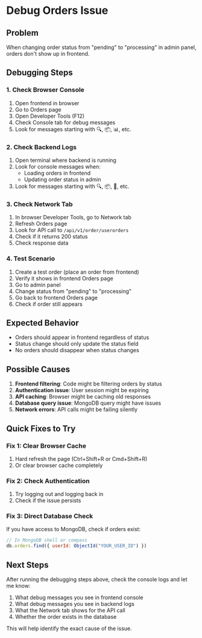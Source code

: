# Debug Orders Issue

## Problem
When changing order status from "pending" to "processing" in admin panel, orders don't show up in frontend.

## Debugging Steps

### 1. Check Browser Console
1. Open frontend in browser
2. Go to Orders page
3. Open Developer Tools (F12)
4. Check Console tab for debug messages
5. Look for messages starting with 🔍, 📦, 📊, etc.

### 2. Check Backend Logs
1. Open terminal where backend is running
2. Look for console messages when:
   - Loading orders in frontend
   - Updating order status in admin
3. Look for messages starting with 🔍, 📦, 🔄, etc.

### 3. Check Network Tab
1. In browser Developer Tools, go to Network tab
2. Refresh Orders page
3. Look for API call to `/api/v1/order/userorders`
4. Check if it returns 200 status
5. Check response data

### 4. Test Scenario
1. Create a test order (place an order from frontend)
2. Verify it shows in frontend Orders page
3. Go to admin panel
4. Change status from "pending" to "processing"
5. Go back to frontend Orders page
6. Check if order still appears

## Expected Behavior
- Orders should appear in frontend regardless of status
- Status change should only update the status field
- No orders should disappear when status changes

## Possible Causes
1. **Frontend filtering**: Code might be filtering orders by status
2. **Authentication issue**: User session might be expiring
3. **API caching**: Browser might be caching old responses
4. **Database query issue**: MongoDB query might have issues
5. **Network errors**: API calls might be failing silently

## Quick Fixes to Try

### Fix 1: Clear Browser Cache
1. Hard refresh the page (Ctrl+Shift+R or Cmd+Shift+R)
2. Or clear browser cache completely

### Fix 2: Check Authentication
1. Try logging out and logging back in
2. Check if the issue persists

### Fix 3: Direct Database Check
If you have access to MongoDB, check if orders exist:
```javascript
// In MongoDB shell or compass
db.orders.find({ userId: ObjectId("YOUR_USER_ID") })
```

## Next Steps
After running the debugging steps above, check the console logs and let me know:
1. What debug messages you see in frontend console
2. What debug messages you see in backend logs
3. What the Network tab shows for the API call
4. Whether the order exists in the database

This will help identify the exact cause of the issue.